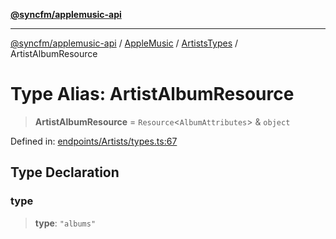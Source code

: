 [**@syncfm/applemusic-api**](../../../../../../README.md)

***

[@syncfm/applemusic-api](../../../../../../globals.md) / [AppleMusic](../../../README.md) / [ArtistsTypes](../README.md) / ArtistAlbumResource

# Type Alias: ArtistAlbumResource

> **ArtistAlbumResource** = `Resource`\<`AlbumAttributes`\> & `object`

Defined in: [endpoints/Artists/types.ts:67](https://github.com/sync-fm/applemusic-api/blob/9ff258d5e3837a0cb0f9914911c5614d92f344ed/src/endpoints/Artists/types.ts#L67)

## Type Declaration

### type

> **type**: `"albums"`

